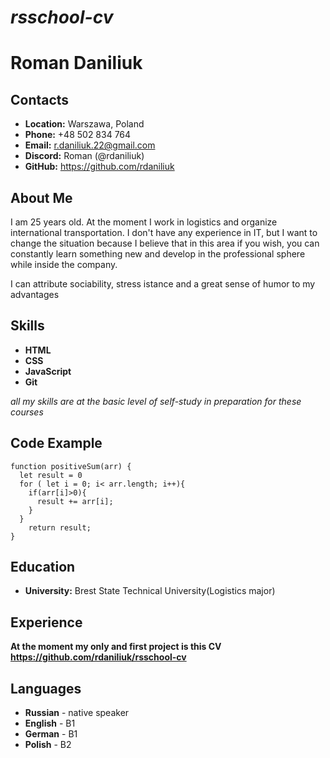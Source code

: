 # ***rsschool-cv***

# **Roman Daniliuk**

## Contacts
* **Location:** Warszawa, Poland
* **Phone:** +48 502 834 764
* **Email:** r.daniliuk.22@gmail.com
* **Discord:** Roman (@rdaniliuk)
* **GitHub:** https://github.com/rdaniliuk

## About Me 
I am 25 years old. At the moment I work in logistics and organize international transportation. I don't have any experience in IT, but I want to change the situation because I believe that in this area if you wish, you can constantly learn something new and develop in the professional sphere while inside the company.

I can attribute sociability, stress istance and a great sense of humor to my advantages

## Skills
* **HTML**
* **CSS**
* **JavaScript**
* **Git**


*all my skills are at the basic level of self-study in preparation for these courses*

## Code Example
```
function positiveSum(arr) {
  let result = 0 
  for ( let i = 0; i< arr.length; i++){
    if(arr[i]>0){
      result += arr[i];
    }
  }
    return result;
}
```

## Education
* **University:** Brest State Technical University(Logistics major) 

## Experience 

**At the moment my only and first project is this CV https://github.com/rdaniliuk/rsschool-cv**

## Languages
* **Russian** - native speaker
* **English** - B1
* **German** - B1
* **Polish** - B2

